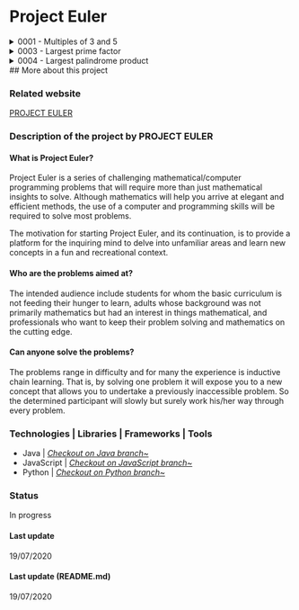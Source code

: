 # Project Euler

<details markdown="block">
<summary>0001 - Multiples of 3 and 5</summary>

## Multiples of 3 and 5
If we list all the natural numbers below 10 that are multiples of 3 or 5, we get 3, 5, 6 and 9. The sum of these multiples is 23.  
Find the sum of all the multiples of 3 or 5 below 1000.

</details>
<details markdown="block">
<summary>0003 - Largest prime factor</summary>

## Largest prime factor
The prime factors of 13195 are 5, 7, 13 and 29.

What is the largest prime factor of the number 600851475143 ?

</details>
<details markdown="block">
<summary>0004 - Largest palindrome product</summary>

## Largest palindrome product

A palindromic number reads the same both ways. The largest palindrome made from the product of two 2-digit numbers is 9009 = 91 × 99.

Find the largest palindrome made from the product of two 3-digit numbers.


</details>
## More about this project

### Related website
[PROJECT EULER](https://projecteuler.net/)

### Description of the project by PROJECT EULER

#### What is Project Euler?

Project Euler is a series of challenging mathematical/computer programming problems that will require more than just mathematical insights to solve. Although mathematics will help you arrive at elegant and efficient methods, the use of a computer and programming skills will be required to solve most problems.

The motivation for starting Project Euler, and its continuation, is to provide a platform for the inquiring mind to delve into unfamiliar areas and learn new concepts in a fun and recreational context.

#### Who are the problems aimed at?

The intended audience include students for whom the basic curriculum is not feeding their hunger to learn, adults whose background was not primarily mathematics but had an interest in things mathematical, and professionals who want to keep their problem solving and mathematics on the cutting edge.

#### Can anyone solve the problems?

The problems range in difficulty and for many the experience is inductive chain learning. That is, by solving one problem it will expose you to a new concept that allows you to undertake a previously inaccessible problem. So the determined participant will slowly but surely work his/her way through every problem.

### Technologies | Libraries | Frameworks | Tools  
- Java | [*Checkout on Java branch~*](https://github.com/Dyrits/PROJECT-EULER/tree/JavaScript)
- JavaScript | [*Checkout on JavaScript branch~*](https://github.com/Dyrits/PROJECT-EULER/tree/JavaScript)
- Python | [*Checkout on Python branch~*](https://github.com/Dyrits/PROJECT-EULER/tree/Python)

### Status
In progress

#### Last update
19/07/2020

#### Last update (README.md)
19/07/2020



